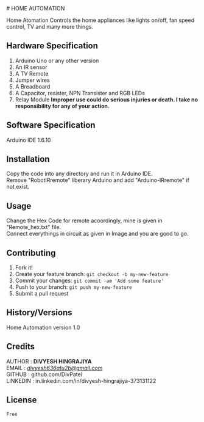 <snippet>
  <content>
# HOME AUTOMATION

Home Atomation Controls the home appliances like lights on/off, fan speed control, TV and many more things.

## Hardware Specification

1. Arduino Uno or any other version
2. An IR sensor
3. A TV Remote
4. Jumper wires
5. A Breadboard
6. A Capacitor, resister, NPN Transister and RGB LEDs
7. Relay Module **Improper use could do serious injuries or death. I take no responsibility for any of your action.**

## Software Specification

Arduino IDE 1.6.10

## Installation

Copy the code into any directory and run it in Arduino IDE.<br />Remove "RobotIRremote" liberary Arduino and add "Arduino-IRremote" if not exist.

## Usage

Change the Hex Code for remote acoordingly, mine is given in "Remote_hex.txt" file.<br />Connect everythings in circuit as given in Image and you are good to go.

## Contributing

1. Fork it!
2. Create your feature branch: `git checkout -b my-new-feature`
3. Commit your changes: `git commit -am 'Add some feature'`
4. Push to your branch: `git push my-new-feature`
5. Submit a pull request

## History/Versions

Home Automation version 1.0

## Credits

AUTHOR : **DIVYESH HINGRAJIYA**<br />
EMAIL : *divyesh636atu2b@gmail.com*<br />
GITHUB : github.com/DivPatel<br />
LINKEDIN : in.linkedin.com/in/divyesh-hingrajiya-373131122

## License

	Free

></content>
  <tabTrigger></tabTrigger>
</snippet>
